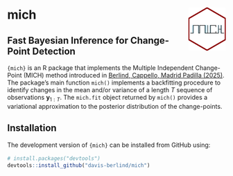 
<!-- README.md is generated from README.Rmd. Please edit that file -->

# mich <a href="https://davis-berlind.github.io/mich/"><img src="man/figures/logo.png" align="right" height="100" alt="mich website" /></a>

## Fast Bayesian Inference for Change-Point Detection

<!-- badges: start -->
<!-- badges: end -->

`{mich}` is an R package that implements the Multiple Independent
Change-Point (MICH) method introduced in [Berlind, Cappello, Madrid
Padilla (2025)](https://arxiv.org/abs/2507.01558). The package’s main
function `mich()` implements a backfitting procedure to identify changes
in the mean and/or variance of a length $T$ sequence of observations
$\mathbf{y}_{1:T}$. The `mich.fit` object returned by `mich()` provides
a variational approximation to the posterior distribution of the
change-points.

## Installation

The development version of `{mich}` can be installed from GitHub using:

``` r
# install.packages("devtools")
devtools::install_github("davis-berlind/mich")
```
